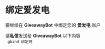 # 绑定爱发电

要继续在 **GiveawayBot** 中绑定您的 **爱发电** 账户  

请**私信**发送给 **GiveawayBot** 以下内容  
<code id="oauth-code">
gbind 绑定码
</code>
